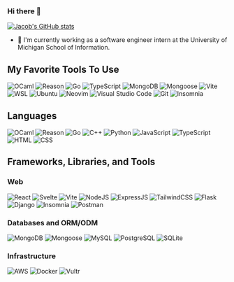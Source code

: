 ### Hi there 👋
[![Jacob's GitHub stats](https://github-readme-stats.vercel.app/api?username=jpoly1219&show_icons=true&theme=radical)](https://github.com/anuraghazra/github-readme-stats)

- 🔭 I'm currently working as a software engineer intern at the University of Michigan School of Information.

## My Favorite Tools To Use
![OCaml](https://img.shields.io/badge/OCaml-EC6813.svg?style=for-the-badge&logo=OCaml&logoColor=white)
![Reason](https://img.shields.io/badge/Reason-DD4B39.svg?style=for-the-badge&logo=Reason&logoColor=white)
![Go](https://img.shields.io/badge/Go-00ADD8?style=for-the-badge&logo=go&logoColor=white)
![TypeScript](https://img.shields.io/badge/TypeScript-007ACC?style=for-the-badge&logo=typescript&logoColor=white)
![MongoDB](https://img.shields.io/badge/MongoDB-4EA94B?style=for-the-badge&logo=mongodb&logoColor=white)
![Mongoose](https://img.shields.io/badge/Mongoose-880000.svg?style=for-the-badge&logo=Mongoose&logoColor=white)
![Vite](https://img.shields.io/badge/vite-%23646CFF.svg?style=for-the-badge&logo=vite&logoColor=white)
![WSL](https://img.shields.io/badge/WSL-0a97f5?style=for-the-badge&logo=linux&logoColor=white)
![Ubuntu](https://img.shields.io/badge/Ubuntu-E95420?style=for-the-badge&logo=ubuntu&logoColor=white)
![Neovim](https://img.shields.io/badge/Neovim-57A143.svg?style=for-the-badge&logo=Neovim&logoColor=white)
![Visual Studio Code](https://img.shields.io/badge/Visual_Studio_Code-0078D4?style=for-the-badge&logo=visual%20studio%20code&logoColor=white)
![Git](https://img.shields.io/badge/Git-F05032?style=for-the-badge&logo=git&logoColor=white)
![Insomnia](https://img.shields.io/badge/Insomnia-4000BF?logo=insomnia&logoColor=white&style=for-the-badge)

## Languages
![OCaml](https://img.shields.io/badge/OCaml-EC6813.svg?style=for-the-badge&logo=OCaml&logoColor=white)
![Reason](https://img.shields.io/badge/Reason-DD4B39.svg?style=for-the-badge&logo=Reason&logoColor=white)
![Go](https://img.shields.io/badge/Go-00ADD8?style=for-the-badge&logo=go&logoColor=white)
![C++](https://img.shields.io/badge/C%2B%2B-00599C?style=for-the-badge&logo=c%2B%2B&logoColor=white)
![Python](https://img.shields.io/badge/Python-3776AB?style=for-the-badge&logo=python&logoColor=white)
![JavaScript](https://img.shields.io/badge/JavaScript-323330?style=for-the-badge&logo=javascript&logoColor=F7DF1E)
![TypeScript](https://img.shields.io/badge/TypeScript-007ACC?style=for-the-badge&logo=typescript&logoColor=white)
![HTML](https://img.shields.io/badge/HTML5-E34F26?style=for-the-badge&logo=html5&logoColor=white)
![CSS](https://img.shields.io/badge/CSS3-1572B6?style=for-the-badge&logo=css3&logoColor=white)

## Frameworks, Libraries, and Tools
### Web
![React](https://img.shields.io/badge/React-20232A?style=for-the-badge&logo=react&logoColor=61DAFB)
![Svelte](https://img.shields.io/badge/Svelte-4A4A55?style=for-the-badge&logo=svelte&logoColor=FF3E00)
![Vite](https://img.shields.io/badge/vite-%23646CFF.svg?style=for-the-badge&logo=vite&logoColor=white)
![NodeJS](https://img.shields.io/badge/Node.js-43853D?style=for-the-badge&logo=node.js&logoColor=white)
![ExpressJS](https://img.shields.io/badge/express.js-%23404d59.svg?style=for-the-badge&logo=express&logoColor=%2361DAFB)
![TailwindCSS](https://img.shields.io/badge/Tailwind_CSS-38B2AC?style=for-the-badge&logo=tailwind-css&logoColor=white)
![Flask](https://img.shields.io/badge/Flask-000000?style=for-the-badge&logo=flask&logoColor=white)
![Django](https://img.shields.io/badge/Django-092E20?style=for-the-badge&logo=django&logoColor=white)
![Insomnia](https://img.shields.io/badge/Insomnia-4000BF?logo=insomnia&logoColor=white&style=for-the-badge)
![Postman](https://img.shields.io/badge/Postman-FF6C37?style=for-the-badge&logo=Postman&logoColor=white)

### Databases and ORM/ODM
![MongoDB](https://img.shields.io/badge/MongoDB-4EA94B?style=for-the-badge&logo=mongodb&logoColor=white)
![Mongoose](https://img.shields.io/badge/Mongoose-880000.svg?style=for-the-badge&logo=Mongoose&logoColor=white)
![MySQL](https://img.shields.io/badge/MySQL-00000F?style=for-the-badge&logo=mysql&logoColor=white)
![PostgreSQL](https://img.shields.io/badge/PostgreSQL-316192?style=for-the-badge&logo=postgresql&logoColor=white)
![SQLite](https://img.shields.io/badge/SQLite-07405E?style=for-the-badge&logo=sqlite&logoColor=white)

### Infrastructure
![AWS](https://img.shields.io/badge/Amazon_AWS-232F3E?style=for-the-badge&logo=amazon-aws&logoColor=white)
![Docker](https://img.shields.io/badge/docker-%230db7ed.svg?style=for-the-badge&logo=docker&logoColor=white)
![Vultr](https://img.shields.io/badge/Vultr-007BFC.svg?style=for-the-badge&logo=vultr)

<!--
**jpoly1219/jpoly1219** is a ✨ _special_ ✨ repository because its `README.md` (this file) appears on your GitHub profile.

Here are some ideas to get you started:

- 🔭 I’m currently working on ...
- 🌱 I’m currently learning ...
- 👯 I’m looking to collaborate on ...
- 🤔 I’m looking for help with ...
- 💬 Ask me about ...
- 📫 How to reach me: ...
- 😄 Pronouns: ...
- ⚡ Fun fact: ...
shields:
https://home.aveek.io/GitHub-Profile-Badges/
https://github.com/Envoy-VC/awesome-badges#-web-browsers
https://ileriayo.github.io/markdown-badges/
https://github.com/badges/shields
-->
